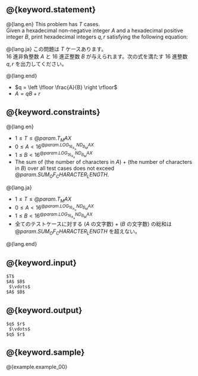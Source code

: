 ## @{keyword.statement}

@{lang.en}
This problem has $T$ cases.  
Given a hexadecimal non-negative integer $A$ and a hexadecimal positive integer $B$, print hexadecimal integers $q, r$ satisfying the following equation:

@{lang.ja}
この問題は $T$ ケースあります。  
16 進非負整数 $A$ と 16 進正整数 $B$ が与えられます。次の式を満たす 16 進整数 $q, r$ を出力してください。

@{lang.end}


- $q = \left \lfloor \frac{A}{B} \right \rfloor$
- $A = qB + r$

## @{keyword.constraints}

@{lang.en}

- $1 \leq T \leq @{param.T_MAX}$
- $0 \leq A < 16^{@{param.LOG_16_A_AND_B_MAX}}$
- $1 \leq B < 16^{@{param.LOG_16_A_AND_B_MAX}}$
- The sum of (the number of characters in $A$) $+$ (the number of characters in $B$) over all test cases does not exceed $@{param.SUM_OF_CHARACTER_LENGTH}$.

@{lang.ja}

- $1 \leq T \leq @{param.T_MAX}$
- $0 \leq A < 16^{@{param.LOG_16_A_AND_B_MAX}}$
- $1 \leq B < 16^{@{param.LOG_16_A_AND_B_MAX}}$
- 全てのテストケースに対する ($A$ の文字数) $+$ ($B$ の文字数) の総和は $@{param.SUM_OF_CHARACTER_LENGTH}$ を超えない。

@{lang.end}

## @{keyword.input}

```
$T$
$A$ $B$
 $\vdots$
$A$ $B$
```

## @{keyword.output}

```
$q$ $r$
 $\vdots$
$q$ $r$
```

## @{keyword.sample}

@{example.example_00}
